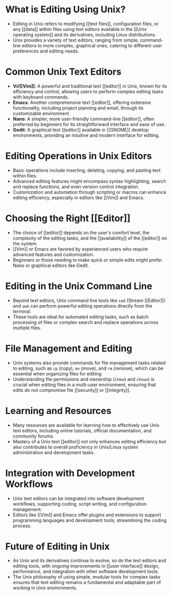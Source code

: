 # What is Editing Using Unix?
- Editing in Unix refers to modifying [[text files]], configuration files, or any [[data]] within files using text editors available in the [[Unix operating system]] and its derivatives, including Linux distributions.
- Unix provides a variety of text editors, ranging from simple, command-line editors to more complex, graphical ones, catering to different user preferences and editing needs.

# Common Unix Text Editors
- **Vi/[[Vim]]**: A powerful and traditional text [[editor]] in Unix, known for its efficiency and control, allowing users to perform complex editing tasks with keyboard commands.
- **Emacs**: Another comprehensive text [[editor]], offering extensive functionality, including project planning and email, through its customizable environment.
- **Nano**: A simpler, more user-friendly command-line [[editor]], often preferred by beginners for its straightforward interface and ease of use.
- **Gedit**: A graphical text [[editor]] available in [[GNOME]] desktop environments, providing an intuitive and modern interface for editing.

# Editing Operations in Unix Editors
- Basic operations include inserting, deleting, copying, and pasting text within files.
- Advanced editing features might encompass syntax highlighting, search and replace functions, and even version control integration.
- Customization and automation through scripting or macros can enhance editing efficiency, especially in editors like [[Vim]] and Emacs.

# Choosing the Right [[Editor]]
- The choice of [[editor]] depends on the user's comfort level, the complexity of the editing tasks, and the [[availability]] of the [[editor]] on the system.
- [[Vim]] or Emacs are favored by experienced users who require advanced features and customization.
- Beginners or those needing to make quick or simple edits might prefer Nano or graphical editors like Gedit.

# Editing in the Unix Command Line
- Beyond text editors, Unix command line tools like `sed` (Stream [[Editor]]) and `awk` can perform powerful editing operations directly from the terminal.
- These tools are ideal for automated editing tasks, such as batch processing of files or complex search and replace operations across multiple files.

# File Management and Editing
- Unix systems also provide commands for file management tasks related to editing, such as `cp` (copy), `mv` (move), and `rm` (remove), which can be essential when organizing files for editing.
- Understanding file permissions and ownership (`chmod` and `chown`) is crucial when editing files in a multi-user environment, ensuring that edits do not compromise file [[security]] or [[integrity]].

# Learning and Resources
- Many resources are available for learning how to effectively use Unix text editors, including online tutorials, official documentation, and community forums.
- Mastery of a Unix text [[editor]] not only enhances editing efficiency but also contributes to overall proficiency in Unix/Linux system administration and development tasks.

# Integration with Development Workflows
- Unix text editors can be integrated into software development workflows, supporting coding, script writing, and configuration management.
- Editors like [[Vim]] and Emacs offer plugins and extensions to support programming languages and development tools, streamlining the coding process.

# Future of Editing in Unix
- As Unix and its derivatives continue to evolve, so do the text editors and editing tools, with ongoing improvements in [[user interface]] design, performance, and integration with other software development tools.
- The Unix philosophy of using simple, modular tools for complex tasks ensures that text editing remains a fundamental and adaptable part of working in Unix environments.